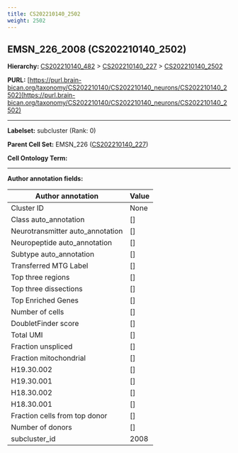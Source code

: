```yaml
---
title: CS202210140_2502
weight: 2502
---
```

## EMSN_226_2008 (CS202210140_2502)
<b>Hierarchy: </b>
[CS202210140_482](../CS202210140_482) >
[CS202210140_227](../CS202210140_227) >
[CS202210140_2502](../CS202210140_2502)

**PURL:** [https://purl.brain-bican.org/taxonomy/CS202210140/CS202210140_neurons/CS202210140_2502](https://purl.brain-bican.org/taxonomy/CS202210140/CS202210140_neurons/CS202210140_2502)

---


**Labelset:** subcluster (Rank: 0)

**Parent Cell Set:** EMSN_226 ([CS202210140_227](../CS202210140_227))



**Cell Ontology Term:** 

[MARKER GENES.]: #


---

[TRANSFERRED ANNOTATIONS.]: #


[AUTHOR ANNOTATION FIELDS.]: #


**Author annotation fields:**

| Author annotation | Value |
|-------------------|-------|
|Cluster ID|None|
|Class auto_annotation|[]|
|Neurotransmitter auto_annotation|[]|
|Neuropeptide auto_annotation|[]|
|Subtype auto_annotation|[]|
|Transferred MTG Label|[]|
|Top three regions|[]|
|Top three dissections|[]|
|Top Enriched Genes|[]|
|Number of cells|[]|
|DoubletFinder score|[]|
|Total UMI|[]|
|Fraction unspliced|[]|
|Fraction mitochondrial|[]|
|H19.30.002|[]|
|H19.30.001|[]|
|H18.30.002|[]|
|H18.30.001|[]|
|Fraction cells from top donor|[]|
|Number of donors|[]|
|subcluster_id|2008|
